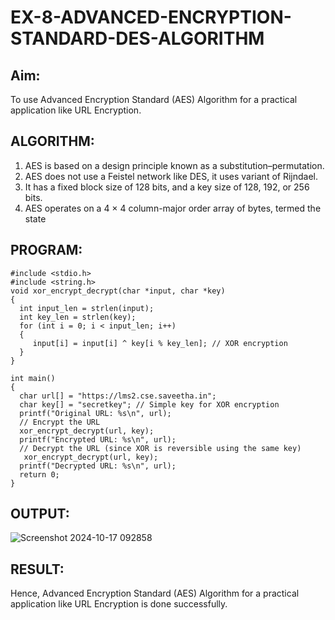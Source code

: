 # EX-8-ADVANCED-ENCRYPTION-STANDARD-DES-ALGORITHM

## Aim:
  To use Advanced Encryption Standard (AES) Algorithm for a practical application like URL Encryption.

## ALGORITHM: 
  1. AES is based on a design principle known as a substitution–permutation. 
  2. AES does not use a Feistel network like DES, it uses variant of Rijndael. 
  3. It has a fixed block size of 128 bits, and a key size of 128, 192, or 256 bits. 
  4. AES operates on a 4 × 4 column-major order array of bytes, termed the state

## PROGRAM: 
```
#include <stdio.h>
#include <string.h>
void xor_encrypt_decrypt(char *input, char *key)
{
  int input_len = strlen(input);
  int key_len = strlen(key);
  for (int i = 0; i < input_len; i++)
  {
     input[i] = input[i] ^ key[i % key_len]; // XOR encryption
  }
}

int main()
{
  char url[] = "https://lms2.cse.saveetha.in";
  char key[] = "secretkey"; // Simple key for XOR encryption
  printf("Original URL: %s\n", url);
  // Encrypt the URL
  xor_encrypt_decrypt(url, key);
  printf("Encrypted URL: %s\n", url);
  // Decrypt the URL (since XOR is reversible using the same key)
   xor_encrypt_decrypt(url, key);
  printf("Decrypted URL: %s\n", url);  
  return 0;
}
```
## OUTPUT:
![Screenshot 2024-10-17 092858](https://github.com/user-attachments/assets/a4599137-83ce-420e-aee1-93f6eb5ec26d)

## RESULT: 
Hence, Advanced Encryption Standard (AES) Algorithm for a practical application like URL Encryption is done successfully.
